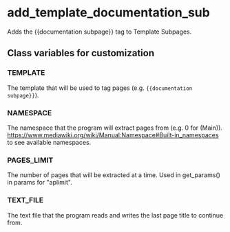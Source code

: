 # add_template_documentation_sub
Adds the {{documentation subpage}} tag to Template Subpages.

## Class variables for customization
### TEMPLATE
The template that will be used to tag pages (e.g. `{{documentation subpage}}`).

### NAMESPACE
The namespace that the program will extract pages from (e.g. 0 for (Main)).\
https://www.mediawiki.org/wiki/Manual:Namespace#Built-in_namespaces to see available namespaces.

### PAGES_LIMIT
The number of pages that will be extracted at a time. Used in get_params() in params for "aplimit".

### TEXT_FILE
The text file that the program reads and writes the last page title to continue from.